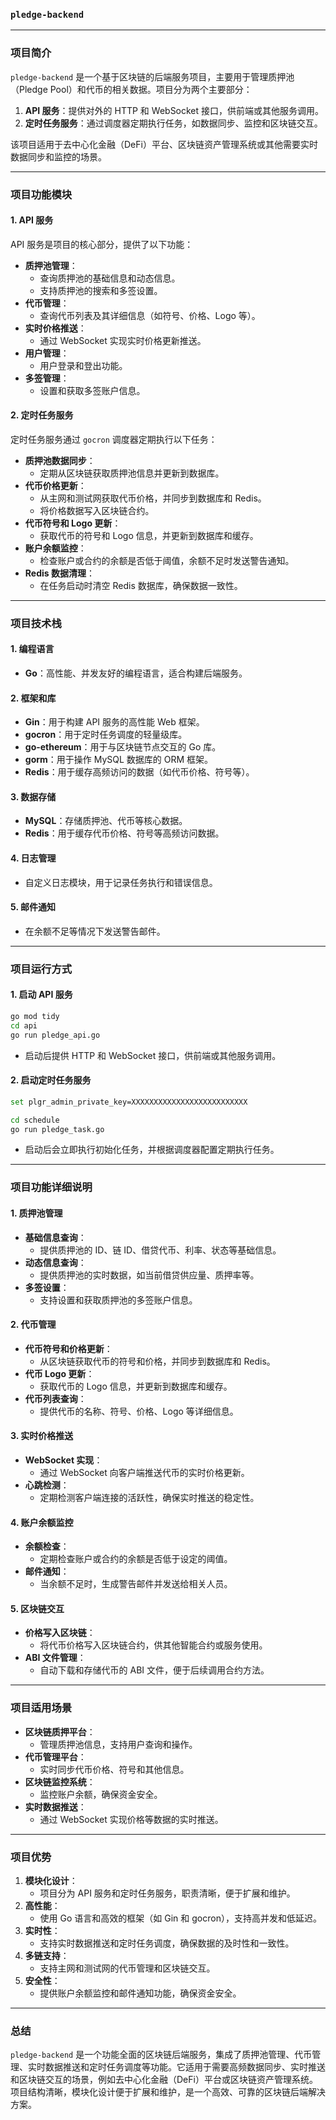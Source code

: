 ### `pledge-backend`

---

### 项目简介

`pledge-backend` 是一个基于区块链的后端服务项目，主要用于管理质押池（Pledge Pool）和代币的相关数据。项目分为两个主要部分：

1. **API 服务**：提供对外的 HTTP 和 WebSocket 接口，供前端或其他服务调用。
2. **定时任务服务**：通过调度器定期执行任务，如数据同步、监控和区块链交互。

该项目适用于去中心化金融（DeFi）平台、区块链资产管理系统或其他需要实时数据同步和监控的场景。

---

### 项目功能模块

#### **1. API 服务**

API 服务是项目的核心部分，提供了以下功能：

- **质押池管理**：
  - 查询质押池的基础信息和动态信息。
  - 支持质押池的搜索和多签设置。
- **代币管理**：
  - 查询代币列表及其详细信息（如符号、价格、Logo 等）。
- **实时价格推送**：
  - 通过 WebSocket 实现实时价格更新推送。
- **用户管理**：
  - 用户登录和登出功能。
- **多签管理**：
  - 设置和获取多签账户信息。

#### **2. 定时任务服务**

定时任务服务通过 `gocron` 调度器定期执行以下任务：

- **质押池数据同步**：
  - 定期从区块链获取质押池信息并更新到数据库。
- **代币价格更新**：
  - 从主网和测试网获取代币价格，并同步到数据库和 Redis。
  - 将价格数据写入区块链合约。
- **代币符号和 Logo 更新**：
  - 获取代币的符号和 Logo 信息，并更新到数据库和缓存。
- **账户余额监控**：
  - 检查账户或合约的余额是否低于阈值，余额不足时发送警告通知。
- **Redis 数据清理**：
  - 在任务启动时清空 Redis 数据库，确保数据一致性。

---

### 项目技术栈

#### **1. 编程语言**

- **Go**：高性能、并发友好的编程语言，适合构建后端服务。

#### **2. 框架和库**

- **Gin**：用于构建 API 服务的高性能 Web 框架。
- **gocron**：用于定时任务调度的轻量级库。
- **go-ethereum**：用于与区块链节点交互的 Go 库。
- **gorm**：用于操作 MySQL 数据库的 ORM 框架。
- **Redis**：用于缓存高频访问的数据（如代币价格、符号等）。

#### **3. 数据存储**

- **MySQL**：存储质押池、代币等核心数据。
- **Redis**：用于缓存代币价格、符号等高频访问数据。

#### **4. 日志管理**

- 自定义日志模块，用于记录任务执行和错误信息。

#### **5. 邮件通知**

- 在余额不足等情况下发送警告邮件。

---

### 项目运行方式

#### **1. 启动 API 服务**

```bash
go mod tidy
cd api
go run pledge_api.go
```

- 启动后提供 HTTP 和 WebSocket 接口，供前端或其他服务调用。

#### **2. 启动定时任务服务**

```bash
set plgr_admin_private_key=XXXXXXXXXXXXXXXXXXXXXXXXXX

cd schedule
go run pledge_task.go
```

- 启动后会立即执行初始化任务，并根据调度器配置定期执行任务。

---

### 项目功能详细说明

#### **1. 质押池管理**

- **基础信息查询**：
  - 提供质押池的 ID、链 ID、借贷代币、利率、状态等基础信息。
- **动态信息查询**：
  - 提供质押池的实时数据，如当前借贷供应量、质押率等。
- **多签设置**：
  - 支持设置和获取质押池的多签账户信息。

#### **2. 代币管理**

- **代币符号和价格更新**：
  - 从区块链获取代币的符号和价格，并同步到数据库和 Redis。
- **代币 Logo 更新**：
  - 获取代币的 Logo 信息，并更新到数据库和缓存。
- **代币列表查询**：
  - 提供代币的名称、符号、价格、Logo 等详细信息。

#### **3. 实时价格推送**

- **WebSocket 实现**：
  - 通过 WebSocket 向客户端推送代币的实时价格更新。
- **心跳检测**：
  - 定期检测客户端连接的活跃性，确保实时推送的稳定性。

#### **4. 账户余额监控**

- **余额检查**：
  - 定期检查账户或合约的余额是否低于设定的阈值。
- **邮件通知**：
  - 当余额不足时，生成警告邮件并发送给相关人员。

#### **5. 区块链交互**

- **价格写入区块链**：
  - 将代币价格写入区块链合约，供其他智能合约或服务使用。
- **ABI 文件管理**：
  - 自动下载和存储代币的 ABI 文件，便于后续调用合约方法。

---

### 项目适用场景

- **区块链质押平台**：
  - 管理质押池信息，支持用户查询和操作。
- **代币管理平台**：
  - 实时同步代币价格、符号和其他信息。
- **区块链监控系统**：
  - 监控账户余额，确保资金安全。
- **实时数据推送**：
  - 通过 WebSocket 实现价格等数据的实时推送。

---

### 项目优势

1. **模块化设计**：
   - 项目分为 API 服务和定时任务服务，职责清晰，便于扩展和维护。
2. **高性能**：
   - 使用 Go 语言和高效的框架（如 Gin 和 gocron），支持高并发和低延迟。
3. **实时性**：
   - 支持实时数据推送和定时任务调度，确保数据的及时性和一致性。
4. **多链支持**：
   - 支持主网和测试网的代币管理和区块链交互。
5. **安全性**：
   - 提供账户余额监控和邮件通知功能，确保资金安全。

---

### 总结

`pledge-backend` 是一个功能全面的区块链后端服务，集成了质押池管理、代币管理、实时数据推送和定时任务调度等功能。它适用于需要高频数据同步、实时推送和区块链交互的场景，例如去中心化金融（DeFi）平台或区块链资产管理系统。项目结构清晰，模块化设计便于扩展和维护，是一个高效、可靠的区块链后端解决方案。
